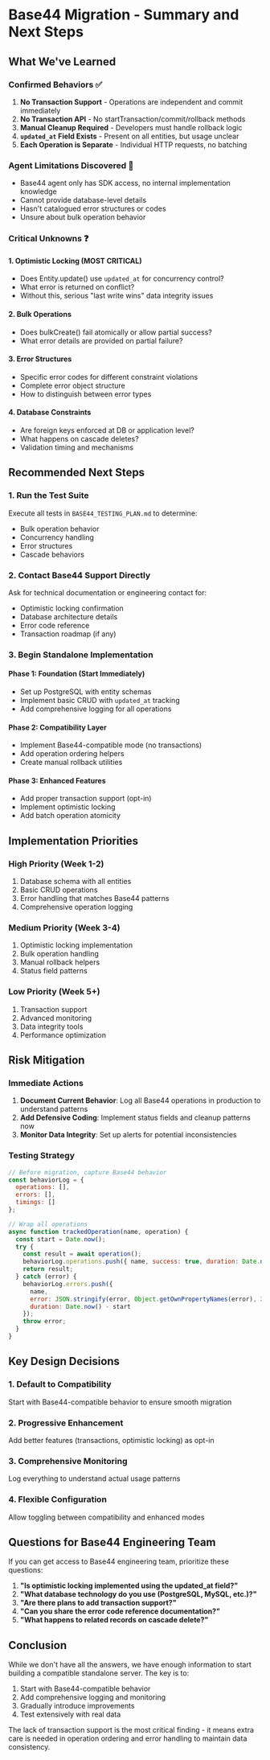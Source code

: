 # Base44 Migration - Summary and Next Steps

## What We've Learned

### Confirmed Behaviors ✅
1. **No Transaction Support** - Operations are independent and commit immediately
2. **No Transaction API** - No startTransaction/commit/rollback methods
3. **Manual Cleanup Required** - Developers must handle rollback logic
4. **`updated_at` Field Exists** - Present on all entities, but usage unclear
5. **Each Operation is Separate** - Individual HTTP requests, no batching

### Agent Limitations Discovered 🤔
- Base44 agent only has SDK access, no internal implementation knowledge
- Cannot provide database-level details
- Hasn't catalogued error structures or codes
- Unsure about bulk operation behavior

### Critical Unknowns ❓

#### 1. Optimistic Locking (MOST CRITICAL)
- Does Entity.update() use `updated_at` for concurrency control?
- What error is returned on conflict?
- Without this, serious "last write wins" data integrity issues

#### 2. Bulk Operations
- Does bulkCreate() fail atomically or allow partial success?
- What error details are provided on partial failure?

#### 3. Error Structures
- Specific error codes for different constraint violations
- Complete error object structure
- How to distinguish between error types

#### 4. Database Constraints
- Are foreign keys enforced at DB or application level?
- What happens on cascade deletes?
- Validation timing and mechanisms

## Recommended Next Steps

### 1. Run the Test Suite
Execute all tests in `BASE44_TESTING_PLAN.md` to determine:
- Bulk operation behavior
- Concurrency handling
- Error structures
- Cascade behaviors

### 2. Contact Base44 Support Directly
Ask for technical documentation or engineering contact for:
- Optimistic locking confirmation
- Database architecture details
- Error code reference
- Transaction roadmap (if any)

### 3. Begin Standalone Implementation

#### Phase 1: Foundation (Start Immediately)
- Set up PostgreSQL with entity schemas
- Implement basic CRUD with `updated_at` tracking
- Add comprehensive logging for all operations

#### Phase 2: Compatibility Layer
- Implement Base44-compatible mode (no transactions)
- Add operation ordering helpers
- Create manual rollback utilities

#### Phase 3: Enhanced Features
- Add proper transaction support (opt-in)
- Implement optimistic locking
- Add batch operation atomicity

## Implementation Priorities

### High Priority (Week 1-2)
1. Database schema with all entities
2. Basic CRUD operations
3. Error handling that matches Base44 patterns
4. Comprehensive operation logging

### Medium Priority (Week 3-4)
1. Optimistic locking implementation
2. Bulk operation handling
3. Manual rollback helpers
4. Status field patterns

### Low Priority (Week 5+)
1. Transaction support
2. Advanced monitoring
3. Data integrity tools
4. Performance optimization

## Risk Mitigation

### Immediate Actions
1. **Document Current Behavior**: Log all Base44 operations in production to understand patterns
2. **Add Defensive Coding**: Implement status fields and cleanup patterns now
3. **Monitor Data Integrity**: Set up alerts for potential inconsistencies

### Testing Strategy
```javascript
// Before migration, capture Base44 behavior
const behaviorLog = {
  operations: [],
  errors: [],
  timings: []
};

// Wrap all operations
async function trackedOperation(name, operation) {
  const start = Date.now();
  try {
    const result = await operation();
    behaviorLog.operations.push({ name, success: true, duration: Date.now() - start });
    return result;
  } catch (error) {
    behaviorLog.errors.push({ 
      name, 
      error: JSON.stringify(error, Object.getOwnPropertyNames(error), 2),
      duration: Date.now() - start 
    });
    throw error;
  }
}
```

## Key Design Decisions

### 1. Default to Compatibility
Start with Base44-compatible behavior to ensure smooth migration

### 2. Progressive Enhancement
Add better features (transactions, optimistic locking) as opt-in

### 3. Comprehensive Monitoring
Log everything to understand actual usage patterns

### 4. Flexible Configuration
Allow toggling between compatibility and enhanced modes

## Questions for Base44 Engineering Team

If you can get access to Base44 engineering team, prioritize these questions:

1. **"Is optimistic locking implemented using the updated_at field?"**
2. **"What database technology do you use (PostgreSQL, MySQL, etc.)?"**
3. **"Are there plans to add transaction support?"**
4. **"Can you share the error code reference documentation?"**
5. **"What happens to related records on cascade delete?"**

## Conclusion

While we don't have all the answers, we have enough information to start building a compatible standalone server. The key is to:

1. Start with Base44-compatible behavior
2. Add comprehensive logging and monitoring
3. Gradually introduce improvements
4. Test extensively with real data

The lack of transaction support is the most critical finding - it means extra care is needed in operation ordering and error handling to maintain data consistency.